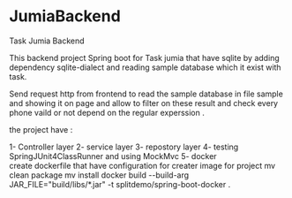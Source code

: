 # JumiaBackend
Task Jumia Backend 

This backend project Spring boot for Task jumia that have sqlite by adding dependency sqlite-dialect and reading sample database which it exist with task.

Send request http from frontend to read the sample database in file sample and showing it on page and 
allow to filter on these result and check every phone vaild or not depend on the regular experssion .


the project have :

1- Controller layer 
2- service layer 
3- repostory layer 
4- testing SpringJUnit4ClassRunner and using MockMvc 
5- docker  
create dockerfile that have configuration for creater image for project 
mv clean package 
mv install 
docker build --build-arg JAR_FILE="build/libs/*.jar" -t splitdemo/spring-boot-docker .	





